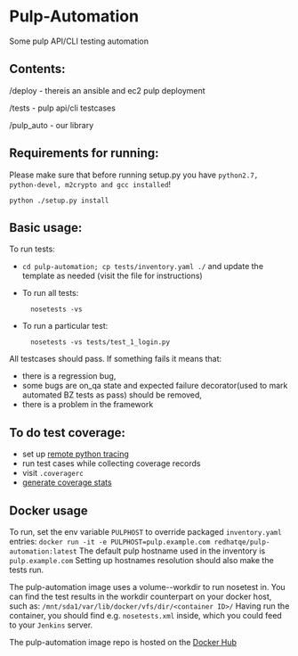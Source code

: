 Pulp-Automation
===============

Some pulp API/CLI testing automation

Contents:
---------
/deploy - thereis an ansible and ec2 pulp deployment

/tests  - pulp api/cli testcases

/pulp_auto - our library


Requirements for running:
-------------------------

Please make sure that before running setup.py you have `python2.7, python-devel, m2crypto and gcc installed`!

    python ./setup.py install


Basic usage:
------------

To run tests:

* `cd pulp-automation; cp tests/inventory.yaml ./` and update the template as needed (visit the file for instructions)
* To run all tests:

        nosetests -vs
    
* To run a particular test:

        nosetests -vs tests/test_1_login.py

All testcases should pass. If something fails it means that:
* there is a regression bug,
* some bugs are on_qa state and expected failure decorator(used to mark automated BZ tests as pass) should be removed,
* there is a problem in the framework


To do test coverage:
--------------------
* set up [remote python tracing](https://github.com/RedHatQE/python-moncov)
* run test cases while collecting coverage records
* visit  `.coveragerc`
* [generate coverage stats](https://github.com/RedHatQE/python-moncov/wiki/coverage-with-python-files-over-sshfs) 

Docker usage
------------
To run, set the env variable `PULPHOST` to override packaged `inventory.yaml` entries:
`docker run -it -e PULPHOST=pulp.example.com redhatqe/pulp-automation:latest`
The default pulp hostname used in the inventory is `pulp.example.com`
Setting up hostnames resolution should also make the tests run.

The pulp-automation image uses a volume--workdir to run nosetest in.
You can find the test results in the workdir counterpart on your docker host, such as:
`/mnt/sda1/var/lib/docker/vfs/dir/<container ID>/`
Having run the container, you should find e.g. `nosetests.xml` inside, which you could feed to your `Jenkins` server.

The pulp-automation image repo is hosted on the [Docker Hub](https://registry.hub.docker.com/u/redhatqe/pulp-automation/)
 
